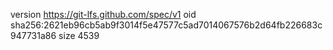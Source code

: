 version https://git-lfs.github.com/spec/v1
oid sha256:2621eb96cb5ab9f3014f5e47577c5ad7014067576b2d64fb226683c947731a86
size 4539
